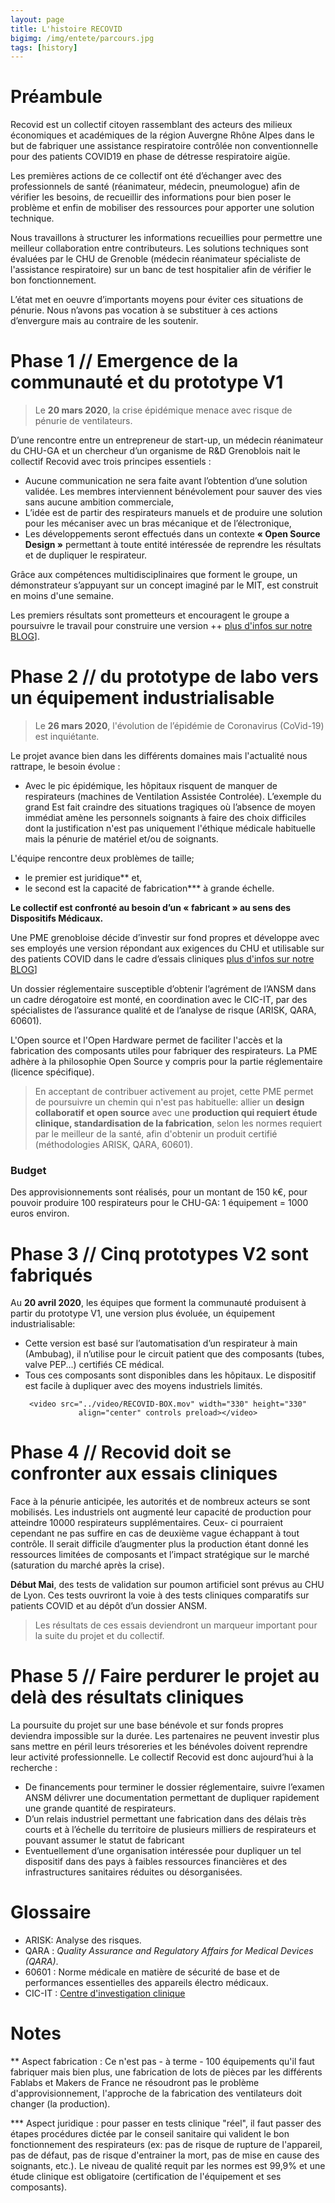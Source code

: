 ```yaml
---
layout: page
title: L'histoire RECOVID
bigimg: /img/entete/parcours.jpg
tags: [history]
---
```


# Préambule
Recovid est un collectif citoyen rassemblant des acteurs des milieux économiques et académiques de la région Auvergne Rhône Alpes dans le but de fabriquer une assistance respiratoire contrôlée non conventionnelle pour des patients COVID19 en phase de détresse respiratoire aigüe.

Les premières actions de ce collectif ont été d’échanger avec des professionnels de santé (réanimateur, médecin, pneumologue) afin de vérifier les besoins, de recueillir des informations pour bien poser le problème et enfin de mobiliser des ressources pour apporter une solution technique.

Nous travaillons à structurer les informations recueillies pour permettre une meilleur collaboration entre contributeurs. Les solutions techniques sont évaluées par le CHU de Grenoble (médecin réanimateur spécialiste de l'assistance respiratoire) sur un banc de test hospitalier afin de vérifier le bon fonctionnement.

L’état met en oeuvre d’importants moyens pour éviter ces situations de pénurie. Nous n’avons pas vocation à se substituer à ces actions d’envergure mais au contraire de les soutenir.

# Phase 1 // Emergence de la communauté et du prototype V1

> Le **20 mars 2020**, la crise épidémique menace avec risque de pénurie de ventilateurs.

D’une rencontre entre un entrepreneur de start-up, un médecin réanimateur du CHU-GA et un chercheur d’un organisme de R&D Grenoblois nait le collectif Recovid avec trois principes essentiels :

- Aucune communication ne sera faite avant l’obtention d’une solution validée. Les membres interviennent bénévolement pour sauver des vies sans aucune ambition commerciale,
- L’idée est de partir des respirateurs manuels et de produire une solution pour les mécaniser avec un bras mécanique et de l’électronique,
- Les développements seront effectués dans un contexte **« Open Source Design »** permettant à toute entité intéressée de reprendre les résultats et de dupliquer le respirateur.

Grâce aux compétences multidisciplinaires que forment le groupe, un démonstrateur s’appuyant sur un concept imaginé par le MIT, est construit en moins d'une semaine.

Les premiers résultats sont prometteurs et encouragent le groupe a poursuivre le travail pour construire une version ++ [plus d'infos sur notre BLOG](https://rstephane.github.io/jekyll_website/news)].

# Phase 2 // du prototype de labo vers un équipement industrialisable

> Le **26 mars 2020**, l'évolution de l’épidémie de Coronavirus (CoVid-19) est inquiétante.

Le projet avance bien dans les différents domaines mais l'actualité nous rattrape, le besoin évolue :

- Avec le pic épidémique, les hôpitaux risquent de manquer de respirateurs (machines de Ventilation Assistée Controlée). L’exemple du grand Est fait craindre des situations tragiques où l’absence de moyen immédiat amène les personnels soignants à faire des choix difficiles dont la justification n'est pas uniquement l'éthique médicale habituelle mais la pénurie de matériel et/ou de soignants.

L'équipe rencontre deux problèmes de taille;

  - le premier est juridique** et,
  - le second est la capacité de fabrication*** à grande échelle.

**Le collectif est confronté au besoin d’un « fabricant » au sens des Dispositifs Médicaux.**

Une PME grenobloise décide d’investir sur fond propres et développe avec ses employés une version répondant aux exigences du CHU et utilisable sur des patients COVID dans le cadre d’essais cliniques [plus d'infos sur notre BLOG](https://rstephane.github.io/jekyll_website/29-03-2020-important-notice-nouvelle-strategie-de-production/)]

Un dossier réglementaire susceptible d’obtenir l’agrément de l’ANSM dans un cadre dérogatoire est monté, en coordination avec le CIC-IT, par des spécialistes de l’assurance qualité et de l’analyse de risque (ARISK, QARA, 60601).

L'Open source et l'Open Hardware permet de faciliter l'accès et la fabrication des composants utiles pour fabriquer des respirateurs. La PME adhère à la philosophie Open Source y compris pour la partie réglementaire (licence spécifique).

> En acceptant de contribuer activement au projet, cette PME permet de poursuivre un chemin qui n'est pas habituelle: allier un **design collaboratif et open source** avec une **production qui requiert étude clinique, standardisation de la fabrication**, selon les normes requiert par le meilleur de la santé, afin d'obtenir un produit certifié (méthodologies ARISK, QARA, 60601).

### Budget

Des approvisionnements sont réalisés, pour un montant de 150 k€, pour pouvoir produire 100 respirateurs pour le CHU-GA: 1 équipement = 1000 euros environ.

# Phase 3 // Cinq prototypes V2 sont fabriqués

Au **20 avril 2020**, les équipes que forment la communauté produisent à partir du prototype V1, une version plus évoluée, un équipement industrialisable:

- Cette version est basé sur l’automatisation d’un respirateur à main (Ambubag), il n’utilise pour le circuit patient que des composants (tubes, valve PEP...) certifiés CE médical.
- Tous ces composants sont disponibles dans les hôpitaux. Le dispositif est facile à dupliquer avec des moyens industriels limités.

<div class="tab-content" align="center">
    <script src="http://api.html5media.info/1.1.8/html5media.min.js"></script>

    <video src="../video/RECOVID-BOX.mov" width="330" height="330" align="center" controls preload></video>

</div>

# Phase 4 // Recovid doit se confronter aux essais cliniques

Face à la pénurie anticipée, les autorités et de nombreux acteurs se sont mobilisés. Les industriels ont augmenté leur capacité de production pour atteindre 10000 respirateurs supplémentaires. Ceux- ci pourraient cependant ne pas suffire en cas de deuxième vague échappant à tout contrôle. Il serait difficile d’augmenter plus la production étant donné les ressources limitées de composants et l’impact stratégique sur le marché (saturation du marché après la crise).

**Début Mai**, des tests de validation sur poumon artificiel sont prévus au CHU de Lyon. Ces tests ouvriront la voie à des tests cliniques comparatifs sur patients COVID et au dépôt d’un dossier ANSM.

> Les résultats de ces essais deviendront un marqueur important pour la suite du projet et du collectif.

# Phase 5 // Faire perdurer le projet au delà des résultats cliniques

La poursuite du projet sur une base bénévole et sur fonds propres deviendra impossible sur la durée. Les partenaires ne peuvent investir plus sans mettre en péril leurs trésoreries et les bénévoles doivent reprendre leur activité professionnelle. Le collectif Recovid est donc aujourd’hui à la recherche :

- De financements pour terminer le dossier réglementaire, suivre l’examen ANSM délivrer une documentation permettant de dupliquer rapidement une grande quantité de respirateurs.
- D’un relais industriel permettant une fabrication dans des délais très courts et à l’échelle du territoire de plusieurs milliers de respirateurs et pouvant assumer le statut de fabricant
- Eventuellement d’une organisation intéressée pour dupliquer un tel dispositif dans des pays à faibles ressources financières et des infrastructures sanitaires réduites ou désorganisées.

# Glossaire

* ARISK: Analyse des risques.
* QARA : _Quality Assurance and Regulatory Affairs for Medical Devices (QARA)_.
* 60601 : Norme médicale en matière de sécurité de base et de performances essentielles des appareils électro médicaux.
* CIC-IT : [Centre d'investigation clinique](http://cic-it.fr/cic-it-grenoble.php)

# Notes

** Aspect fabrication :  Ce n'est pas - à terme - 100 équipements qu'il faut fabriquer mais bien plus, une fabrication de lots de pièces par les différents Fablabs et Makers de France ne résoudront pas le problème d'approvisionnement, l'approche de la fabrication des ventilateurs doit changer (la production).

*** Aspect juridique : pour passer en tests clinique "réel", il faut passer des étapes procédures dictée par le conseil sanitaire qui valident le bon fonctionnement des respirateurs (ex: pas de risque de rupture de l'appareil, pas de défaut, pas de risque d'entrainer la mort, pas de mise en cause des soignants, etc.). Le niveau de qualité requit par les normes est 99,9% et une étude clinique est obligatoire (certification de l'équipement et ses composants).
